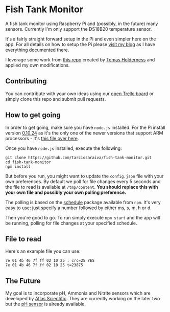 Fish Tank Monitor
=================
A fish tank monitor using Raspberry Pi and (possibly, in the future) many sensors. Currently I'm only support the DS18B20 temperature sensor.

It's a fairly straight forward setup in the Pi and even simpler here on the app. For all details on how to setup the Pi please [visit my blog](http://tarciosaraiva.wordpress.com/category/personal-projects/fish-tank-monitor-personal-projects/) as I have everything documented there.

I leverage some work from [this repo](https://github.com/talltom/PiThermServer) created by [Tomas Holderness](https://github.com/talltom) and applied my own modifications.

Contributing
------------
You can contribute with your own ideas using our [open Trello board](https://trello.com/b/YvK3La8t) or simply clone this repo and submit pull requests.

How to get going
----------------
In order to get going, make sure you have `node.js` installed. For the Pi install version [0.10.24](nodejs.org/dist/v0.10.24/) as it's the only one of the newer versions that support ARM processors - it's [this file over here](http://nodejs.org/dist/v0.10.24/node-v0.10.24-linux-arm-pi.tar.gz).

Once you have `node.js` installed, execute the following:

    git clone https://github.com/tarciosaraiva/fish-tank-monitor.git
    cd fish-tank-monitor
    npm install

But before you run, you might want to update the `config.json` file with your own preferences. By default we poll for file changes every 5 seconds and the file to read is available at `/tmp/content`. **You should replace this with your own file and possibly your own polling preference.**

The polling is based on the [schedule](https://www.npmjs.org/package/schedule) package available from `npm`. It's very easy to use: just specify a number followed by either ms, s, m, h or d.

Then you're good to go. To run simply execute `npm start` and the app will be running, polling for file changes at your specified schedule.

File to read
------------
Here's an example file you can use:

    7e 01 4b 46 7f ff 02 10 25 : crc=25 YES
    7e 01 4b 46 7f ff 02 10 25 t=23875

The Future
----------
My goal is to incorporate pH, Ammonia and Nitrite sensors which are developed by [Atlas Scientific](https://www.atlas-scientific.com). They are currently working on the later two but the [pH sensor](https://www.atlas-scientific.com/product_pages/kits/ph-kit.html) is already available.
